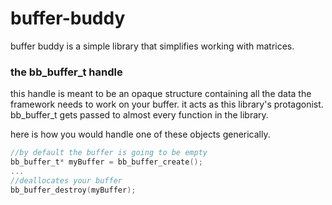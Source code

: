 # buffer-buddy
buffer buddy is a simple library that simplifies working with matrices.

### the bb_buffer_t handle
this handle is meant to be an opaque structure containing all the data the framework needs to work on your buffer. 
it acts as this library's protagonist. bb_buffer_t gets passed to almost every function in the library.

here is how you would handle one of these objects generically.
```c
//by default the buffer is going to be empty
bb_buffer_t* myBuffer = bb_buffer_create();
...
//deallocates your buffer
bb_buffer_destroy(myBuffer);
```
